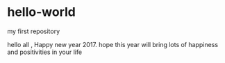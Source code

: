# hello-world
my first repository

hello all ,
Happy new year 2017.
hope this year will bring lots of happiness and positivities in your life 
